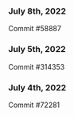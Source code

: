### July 8th, 2022

Commit #58887

### July 5th, 2022

Commit #314353


### July 4th, 2022

Commit #72281
